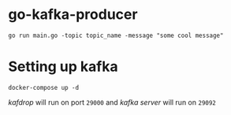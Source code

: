 # go-kafka-producer

`go run main.go -topic topic_name -message "some cool message"`


# Setting up kafka

`docker-compose up -d`

*kafdrop* will run on port `29000` and *kafka server* will run on `29092`

